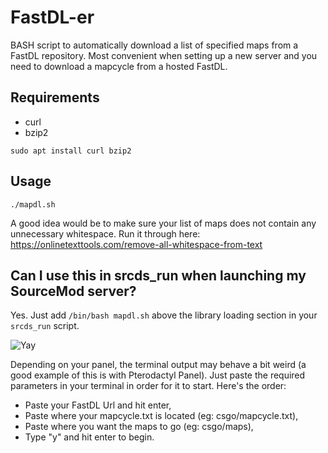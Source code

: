 # FastDL-er
BASH script to automatically download a list of specified maps from a FastDL repository. Most convenient when setting up a new server and you need to download a mapcycle from a hosted FastDL.

## Requirements
- curl
- bzip2

```
sudo apt install curl bzip2
```

## Usage
```./mapdl.sh```

A good idea would be to make sure your list of maps does not contain any unnecessary whitespace. Run it through here: https://onlinetexttools.com/remove-all-whitespace-from-text

## Can I use this in srcds_run when launching my SourceMod server?

Yes. Just add `/bin/bash mapdl.sh` above the library loading section in your `srcds_run` script. 

![Yay](https://infra.s-ul.eu/ZWnE1d9m)

Depending on your panel, the terminal output may behave a bit weird (a good example of this is with Pterodactyl Panel). Just paste the required parameters in your terminal in order for it to start. Here's the order:
* Paste your FastDL Url and hit enter,
* Paste where your mapcycle.txt is located (eg: csgo/mapcycle.txt),
* Paste where you want the maps to go (eg: csgo/maps),
* Type "y" and hit enter to begin.


